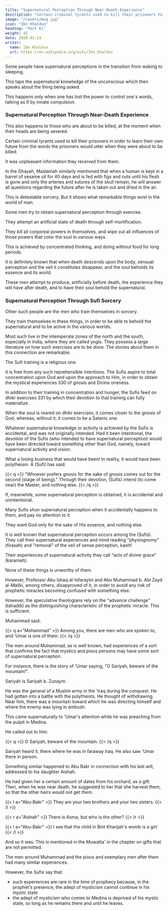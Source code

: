```yaml
---
title: "Supernatural Perception Through Near-Death Experience"
description: "Certain criminal tyrants used to kill their prisoners to learn their own future from the words the prisoners would utter when they were about to be killed"
image: "/covers/muq.jpg"
icon: "Ibn Khaldun"
heading: "Part 6i"
weight: 42
date: 2020-01-14
writer:
  name: Ibn Khaldun
  url: https://en.wikipedia.org/wiki/Ibn_Khaldun
---
```



Some people have supernatural perceptions in the transition from waking to sleeping.

This taps the supernatural knowledge of the unconscious which then speaks about the thing being asked. 

This happens only when one has lost the power to control one's words, talking as if by innate compulsion.

<!-- The most he can do is to hear and understand what (he says). -->


### Supernatural Perception Through Near-Death Experience

This also happens to those who are about to be killed, at the moment when their heads are being severed.

Certain criminal tyrants used to kill their prisoners in order to learn their own future from the words the prisoners would utter when they were about to be killed. 

It was unpleasant information they received from them. 

 <!-- 326 -->
In the Ghayah, Maslamah similarly mentioned that when a human is kept in a barrel of sesame oil for 40 days and is fed with figs and nuts until his flesh is gone and only the arteries and sutures of the skull remain, he will answer all questions regarding the future after he is taken out and dried in the air.

<!-- 327 -->

This is detestable sorcery. But it shows what remarkable things exist in the world of man.


Some men try to obtain supernatural perception through exercise. 

<!-- 328  -->
They attempt an artificial state of death through self-mortification. 

They kill all corporeal powers in themselves, and wipe out all influences of those powers that color the soul in various ways. 

<!-- 329  -->

This is achieved by concentrated thinking, and doing without food for long periods.

It is definitely known that when death descends upon the body, sensual perception and the veil it constitutes disappear, and the soul beholds its essence and its world. 

These men attempt to produce, artificially before death, the experience they will have after death, and to have their soul behold the supernatural.


### Supernatural Perception Through Sufi Sorcery

Other such people are the men who train themselves in sorcery.

They train themselves in these things, in order to be able to behold the supernatural and to be active in the various worlds. 

Most such live in the intemperate zones of the north and the south, especially in India, where they are called yogis. They possess a large literature on how such exercises are to be done. The stories about them in this connection are remarkable.

The Sufi training is a religious one. 

It is free from any such reprehensible intentions. The Sufis aspire to total concentration upon God and upon the approach to Him, in order to obtain the mystical experiences 330 of gnosis and Divine oneness. 

In addition to their training in concentration and hunger, the Sufis feed on dhikr exercises 331 by which their devotion to that training can fully materialize.

When the soul is reared on dhikr exercises, it comes closer to the gnosis of God, whereas, without it, it comes to be a Satanic one. 

Whatever supernatural knowledge or activity is achieved by the Sufis is accidental, and was not originally intended. Had it been intentional, the devotion of the Sufis (who intended to have supernatural perception) would have been directed toward something other than God, namely, toward supernatural activity and vision.

What a losing business that would have been! In reality, it would have been polytheism. A (Sufi) has said:

{{< q >}}
"Whoever prefers gnosis for the sake of gnosis comes out for the second (stage of being)." Through their devotion, (Sufis) intend (to come near) the Master, and nothing else. 
{{< /q >}}


If, meanwhile, some supernatural perception is obtained, it is accidental and unintentional. 

Many Sufis shun supernatural perception when it accidentally happens to them, and pay no attention to it.
<!-- 332 -->

They want God only for the sake of His essence, and nothing else. 

It is well known that supernatural perception occurs among the (Sufis). They call their supernatural experiences and mind reading "physiognomy" (firasah) and "removal" of the veil of sense perception, kashf.

Their experiences of supernatural activity they call "acts of divine grace" (karamah). 

None of these things is unworthy of them.

<!-- 333 -->
However, Professor Abu Ishaq al-Isfarayini and Abu Muhammad b. Abi Zayd al-Maliki, among others, disapproved of it, in order to avoid any risk of prophetic miracles becoming confused with something else. 

However, the speculative theologians rely on the "advance challenge" (tahaddi) as the distinguishing characteristic of the prophetic miracle. This is sufficient.

Muhammad said:

<!-- 334 334  -->
{{< q a="Mohammad" >}}
Among you, there are men who are spoken to, and 'Umar is one of them.
{{< /q >}}

The men around Muhammad, as is well known, had experiences of a sort that confirms the fact that mystics and pious persons may have some sort of supernatural perception.

For instance, there is the story of 'Umar saying, "O Sariyah, beware of the mountain!".

Sariyah is Sariyah b. Zunaym. 

He was the general of a Muslim army in the 'Iraq during the conquest. He had gotten into a battle with the polytheists. He thought of withdrawing. Near him, there was a mountain toward which he was directing himself and where the enemy was lying in ambush. 

This came supernaturally to 'Umar's attention while he was preaching from the pulpit in Medina. 

He called out to him:

{{< q >}}
O Sariyah, beware of the mountain.
{{< /q >}}

Sariyah heard it, there where he was in faraway Iraq. He also saw 'Umar there in person. <!-- This story is well known. 335 -->

Something similar happened to Abu Bakr in connection with his last will, addressed to his daughter Aishah.

He had given her a certain amount of dates from his orchard, as a gift. Then, when he was near death, he suggested to her that she harvest them, so that the other heirs would not get them. 

{{< l a="Abu-Bakr" >}}
They are your two brothers and your two sisters.
{{< /l >}}

{{< r a="Aishah" >}}
There is Asma, but who is the other?
{{< /r >}}

{{< l a="Abu-Bakr" >}}
I see that the child in Bint Kharijah's womb is a girl
{{< /l >}}

And so it was. This is mentioned in the Muwatta' in the chapter on gifts that are not permitted. 
<!-- 336 -->

The men around Muhammad and the pious and exemplary men after them had many similar experiences. 

However, the Sufis say that:
- such experiences are rare in the time of prophecy because, in the prophet's presence, the adept of mysticism cannot continue in his mystic state
- the adept of mysticism who comes to Medina is deprived of his mystic state, so long as he remains there and until he leaves.

<!-- May God provide us with guidance, and may He lead us to the truth. -->
